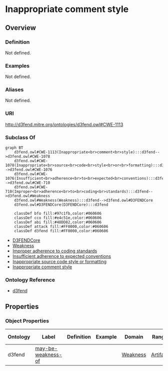 # Inappropriate comment style

## Overview

### Definition
Not defined.

### Examples
Not defined.

### Aliases
Not defined.

### URI
http://d3fend.mitre.org/ontologies/d3fend.owl#CWE-1113

### Subclass Of
```mermaid
graph BT
    d3fend.owl#CWE-1113(Inappropriate<br>comment<br>style):::d3fend-->d3fend.owl#CWE-1078
    d3fend.owl#CWE-1078(Inappropriate<br>source<br>code<br>style<br>or<br>formatting):::d3fend-->d3fend.owl#CWE-1076
    d3fend.owl#CWE-1076(Insufficient<br>adherence<br>to<br>expected<br>conventions):::d3fend-->d3fend.owl#CWE-710
    d3fend.owl#CWE-710(Improper<br>adherence<br>to<br>coding<br>standards):::d3fend-->d3fend.owl#Weakness
    d3fend.owl#Weakness(Weakness):::d3fend-->d3fend.owl#D3FENDCore
    d3fend.owl#D3FENDCore(D3FENDCore):::d3fend
    
    classDef bfo fill:#97c1fb,color:#060606
    classDef cco fill:#e4c51e,color:#060606
    classDef abi fill:#48DD82,color:#060606
    classDef attack fill:#FF0000,color:#060606
    classDef d3fend fill:#FF0000,color:#060606
```

- [D3FENDCore](/docs/ontology/reference/model/D3FENDCore/D3FENDCore.md)
- [Weakness](/docs/ontology/reference/model/D3FENDCore/Weakness/Weakness.md)
- [Improper adherence to coding standards](/docs/ontology/reference/model/D3FENDCore/Weakness/Improper%20adherence%20to%20coding%20standards/Improper%20adherence%20to%20coding%20standards.md)
- [Insufficient adherence to expected conventions](/docs/ontology/reference/model/D3FENDCore/Weakness/Improper%20adherence%20to%20coding%20standards/Insufficient%20adherence%20to%20expected%20conventions/Insufficient%20adherence%20to%20expected%20conventions.md)
- [Inappropriate source code style or formatting](/docs/ontology/reference/model/D3FENDCore/Weakness/Improper%20adherence%20to%20coding%20standards/Insufficient%20adherence%20to%20expected%20conventions/Inappropriate%20source%20code%20style%20or%20formatting/Inappropriate%20source%20code%20style%20or%20formatting.md)
- [Inappropriate comment style](/docs/ontology/reference/model/D3FENDCore/Weakness/Improper%20adherence%20to%20coding%20standards/Insufficient%20adherence%20to%20expected%20conventions/Inappropriate%20source%20code%20style%20or%20formatting/Inappropriate%20comment%20style/Inappropriate%20comment%20style.md)


### Ontology Reference
- [d3fend](http://d3fend.mitre.org/ontologies/d3fend.owl#)

## Properties
### Object Properties
| Ontology | Label | Definition | Example | Domain | Range | Inverse Of |
|----------|-------|------------|---------|--------|-------|------------|
| d3fend | [may-be-weakness-of](http://d3fend.mitre.org/ontologies/d3fend.owl#may-be-weakness-of) |  |  | [Weakness](/docs/ontology/reference/model/D3FENDCore/Weakness/Weakness.md) | [Artifact](/docs/ontology/reference/model/D3FENDCore/Artifact/Artifact.md) | [may-have-weakness](http://d3fend.mitre.org/ontologies/d3fend.owl#may-have-weakness) |

